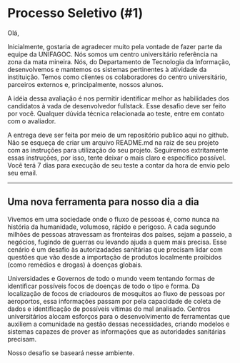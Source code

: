 # Processo Seletivo (#1)

Olá,

Inicialmente, gostaria de agradecer muito pela vontade de fazer parte da equipe da UNIFAGOC. Nós somos um centro universitário referência na zona da mata mineira. Nós, do Departamento de Tecnologia da Informação, desenvolvemos e mantemos os sistemas pertinentes à atividade da instituição. Temos como clientes os colaboradores do centro universitário, parceiros externos e, principalmente, nossos alunos.

A idéia dessa avaliação é nos permitir identificar melhor as habilidades dos candidatos à vada de desenvolvedor fullstack. Esse desafio deve ser feito por você. Qualquer dúvida técnica relacionada ao teste, entre em contato com o avaliador.

A entrega deve ser feita por meio de um repositório publico aqui no github. Não se esqueça de criar um arquivo README.md na raiz de seu projeto com as instruções para utilização do seu projeto. Seguiremos extritamente essas instruções, por isso, tente deixar o mais claro e específico possível. Você terá 7 dias para execução de seu teste a contar da hora de envio pelo seu email.

------

## Uma nova ferramenta para nosso dia a dia

Vivemos em uma sociedade onde o fluxo de pessoas é, como nunca na história da humanidade, volumoso, rápido e perigoso. A cada segundo milhões de pessoas atravessam as fronteiras dos países, sejam a passeio, a negócios, fugindo de guerras ou levando ajuda a quem mais precisa. Esse cenário é um desafio às autorizadades sanitárias que precisam lidar com questões que vão desde a importação de produtos localmente proibidos (como remédios e drogas) à doenças globais.

Universidades e Governos de todo o mundo veem tentando formas de identificar possíveis focos de doenças de todo o tipo e forma. Da localização de focos de criadouros de mosquitos ao fluxo de pessoas por aeroportos, essa informações passam por pela capacidade de coleta de dados e identificação de possíveis vítimas do mal analisado. Centros universitários alocam esforços para o desenvolvimento de ferramentas que auxiliem a comunidade na gestão dessas necessidades, criando modelos e sistemas capazes de prover as informações que as autoridades sanitárias precisam.

Nosso desafio se baseará nesse ambiente.
